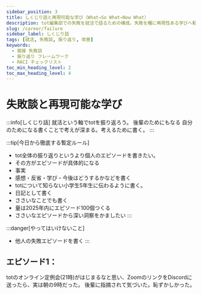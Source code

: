 ```yaml
---
sidebar_position: 3
title: しくじり話と再現可能な学び（What→So What→Now What）
description: tot編集部での失敗を就活で語るための構成。失敗を糧に再現性ある学びへ転換。
slug: /career/failure
sidebar_label: しくじり話
tags: [就活, 失敗談, 振り返り, 改善]
keywords:
  - 面接 失敗談
  - 振り返り フレームワーク
  - RACI チェックリスト
toc_min_heading_level: 2
toc_max_heading_level: 4
---
```


# 失敗談と再現可能な学び

:::info[しくじり話]
就活という軸でtotを振り返ろう。
後輩のためにもなる
自分のためになる書くことで考えが深まる。考えるために書く。
:::

:::tip[今日から徹底する暫定ルール]
- tot全体の振り返りというより個人のエピソードを書きたい。
- その方がエピソードが具体的になる
- 事実
- 感想・反省・学び・今後はどうするかなどを書く
- totについて知らない小学生5年生に伝わるように書く。
- 日記として書く
- ささいなことでも書く
- 量は2025年内にエピソード100個つくる
- ささいなエピソードから深い洞察をかましたい
:::


:::danger[やってはいけないこと]
- 他人の失敗エピソードを書く
:::




## エピソード1：
totのオンライン定例会(21時)がはじまるなと思い、ZoomのリンクをDiscordに送ったら、実は朝の9時だった。
後輩に指摘されて気づいた。恥ずかしかった。


